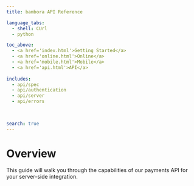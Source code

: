 ```yaml
---
title: bambora API Reference

language_tabs:
  - shell: CUrl
  - python

toc_above:
  - <a href='index.html'>Getting Started</a>
  - <a href='online.html'>Online</a>
  - <a href='mobile.html'>Mobile</a>
  - <a href='api.html'>API</a>
  
includes:
  - api/spec
  - api/authentication
  - api/server
  - api/errors
  

  
search: true
---
```

# Overview

This guide will walk you through the capabilities of our payments API for your server-side integration.
